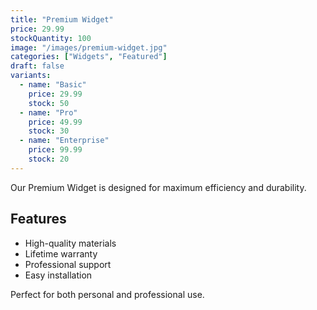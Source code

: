 ```yaml
---
title: "Premium Widget"
price: 29.99
stockQuantity: 100
image: "/images/premium-widget.jpg"
categories: ["Widgets", "Featured"]
draft: false
variants:
  - name: "Basic"
    price: 29.99
    stock: 50
  - name: "Pro"
    price: 49.99
    stock: 30
  - name: "Enterprise"
    price: 99.99
    stock: 20
---
```


Our Premium Widget is designed for maximum efficiency and durability.

## Features

- High-quality materials
- Lifetime warranty
- Professional support
- Easy installation

Perfect for both personal and professional use.